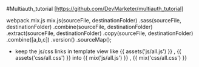 #Multiauth_tutorial
[https://github.com/DevMarketer/multiauth_tutorial]


webpack.mix.js
mix.js(sourceFile, destinationFolder)
   .sass(sourceFile, destinationFolder)
   .combine(sourceFile, destinationFolder)
   .extract(sourceFile, destinationFolder)
   .copy(sourceFile, destinationFolder)
   .combine([a,b,c])
   .version()
   .sourceMap();

- keep the js/css links in template view like {{ assets('js/all.js') }} , {{ assets('css/all.css') }} into {{ mix('js/all.js') }} , {{ mix('css/all.css') }}
